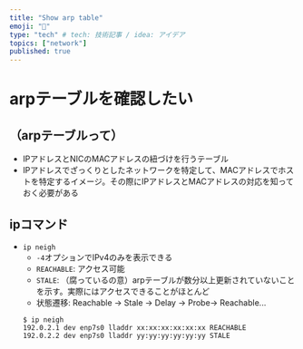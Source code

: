 ```yaml
---
title: "Show arp table"
emoji: "💭"
type: "tech" # tech: 技術記事 / idea: アイデア
topics: ["network"]
published: true
---
```


# arpテーブルを確認したい

## （arpテーブルって）
- IPアドレスとNICのMACアドレスの紐づけを行うテーブル
- IPアドレスでざっくりとしたネットワークを特定して、MACアドレスでホストを特定するイメージ。その際にIPアドレスとMACアドレスの対応を知っておく必要がある

## ipコマンド
- `ip neigh`
  - `-4`オプションでIPv4のみを表示できる
  - `REACHABLE`: アクセス可能
  - `STALE`: （腐っているの意）arpテーブルが数分以上更新されていないことを示す。実際にはアクセスできることがほとんど
  - 状態遷移: Reachable -> Stale -> Delay -> Probe-> Reachable...
  ```
  $ ip neigh 
  192.0.2.1 dev enp7s0 lladdr xx:xx:xx:xx:xx:xx REACHABLE
  192.0.2.2 dev enp7s0 lladdr yy:yy:yy:yy:yy:yy STALE
  ```
